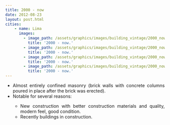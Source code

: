 ```yaml
---
title: 2000 - now
date: 2012-08-23
layout: post.html
cities:
    - name: Lima
      images:
        - image_path: /assets/graphics/images/building_vintage/2000_now_01.png
          title: '2000 - now.'          
        - image_path: /assets/graphics/images/building_vintage/2000_now_02.png
          title: '2000 - now.'           
        - image_path: /assets/graphics/images/building_vintage/2000_now_03.png
          title: '2000 - now.'           
        - image_path: /assets/graphics/images/building_vintage/2000_now_04.png
          title: '2000 - now.'           
---
```

<p>
    <ul align="justify">
      <li>Almost entirely confined masonry (brick walls with concrete columns poured in place after the brick was erected).</li>
      <li>Notable for several reasons:</li>
      <ul>
          <li type="circle">New construction with better construction materials and quality, modern feel, good condition.</li>
          <li type="circle">Recently buildings in construction.</li>
          </ul>
        </ul> 
    </ul>
</p>  